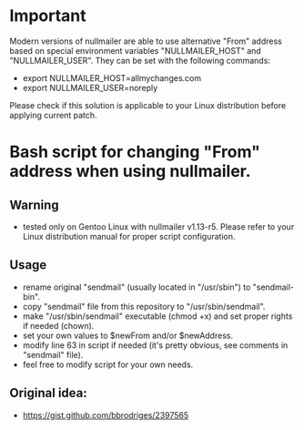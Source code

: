 # Important

Modern versions of nullmailer are able to use alternative "From" address based on special environment variables "NULLMAILER_HOST" and "NULLMAILER_USER". They can be set with the following commands:

* export NULLMAILER_HOST=allmychanges.com
* export NULLMAILER_USER=noreply

Please check if this solution is applicable to your Linux distribution before applying current patch.

# Bash script for changing "From" address when using nullmailer.

## Warning

* tested only on Gentoo Linux with nullmailer v1.13-r5. Please refer to your Linux distribution manual for proper script configuration.

## Usage

* rename original "sendmail" (usually located in "/usr/sbin") to "sendmail-bin".
* copy "sendmail" file from this repository to "/usr/sbin/sendmail".
* make "/usr/sbin/sendmail" executable (chmod +x) and set proper rights if needed (chown).
* set your own values to $newFrom and/or $newAddress.
* modify line 63 in script if needed (it's pretty obvious, see comments in "sendmail" file).
* feel free to modify script for your own needs.

## Original idea:

- https://gist.github.com/bbrodriges/2397565


